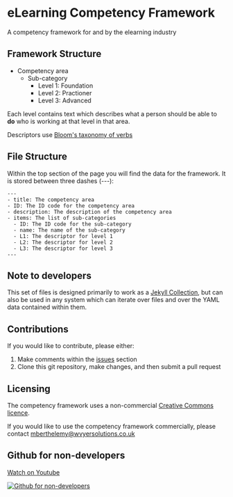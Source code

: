 # eLearning Competency Framework
A competency framework for and by the elearning industry

## Framework Structure

- Competency area
  - Sub-category
    - Level 1: Foundation
    - Level 2: Practioner
    - Level 3: Advanced

Each level contains text which describes what a person should be able to **do** who is working at that level in that area.

Descriptors use [Bloom's taxonomy of verbs](https://tips.uark.edu/using-blooms-taxonomy/)

## File Structure

Within the top section of the page you will find the data for the framework. It is stored between three dashes (---):

```
---
- title: The competency area
- ID: The ID code for the competency area
- description: The description of the competency area
- items: The list of sub-categories
  - ID: The ID code for the sub-category
  - name: The name of the sub-category
  - L1: The descriptor for level 1
  - L2: The descriptor for level 2
  - L3: The descriptor for level 3
---
```

## Note to developers

This set of files is designed primarily to work as a [Jekyll Collection](https://jekyllrb.com/docs/collections/), but can also be used in any system which can iterate over files and over the YAML data contained within them.

## Contributions

If you would like to contribute, please either:

1. Make comments within the [issues](https://github.com/Wyver-Solutions/_elearning-competencies/issues) section
2. Clone this git repository, make changes, and then submit a pull request

## Licensing

The competency framework uses a non-commercial [Creative Commons licence](LICENSE.md).

If you would like to use the competency framework commercially, please contact mberthelemy@wvyersolutions.co.uk

## Github for non-developers

[Watch on Youtube](https://www.youtube.com/watch?v=9XhbYHcaT9k)

[![Github for non-developers](https://img.youtube.com/vi/9XhbYHcaT9k/0.jpg)](https://www.youtube.com/watch?v=9XhbYHcaT9k)
